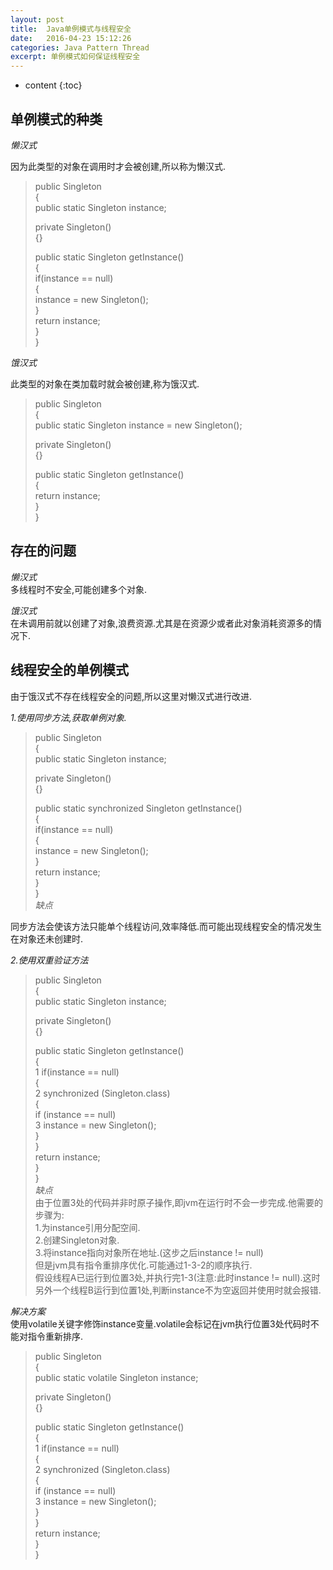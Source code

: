 ```yaml
---
layout: post
title:  Java单例模式与线程安全
date:	2016-04-23 15:12:26
categories: Java Pattern Thread
excerpt: 单例模式如何保证线程安全
---
```


* content
{:toc}

## 单例模式的种类
*懒汉式*  

因为此类型的对象在调用时才会被创建,所以称为懒汉式.  
>public Singleton  
>{  
>	public static Singleton instance;  
>  
>	private Singleton()  
>	{}  
>  
>	public static Singleton getInstance()  
>	{  
>		if(instance == null)  
>		{  
>			instance = new Singleton();  
>		}  
>		return instance;  
>	}  
>}  

*饿汉式*  

此类型的对象在类加载时就会被创建,称为饿汉式.  
>public Singleton  
>{  
>	public static Singleton instance = new Singleton();  
>  
>	private Singleton()  
>	{}  
>  
>	public static Singleton getInstance()  
>	{  
>		return instance;  
>	}  
>}  


## 存在的问题

*懒汉式*  
多线程时不安全,可能创建多个对象.  

*饿汉式*  
在未调用前就以创建了对象,浪费资源.尤其是在资源少或者此对象消耗资源多的情况下.  

## 线程安全的单例模式

由于饿汉式不存在线程安全的问题,所以这里对懒汉式进行改进.  

*1.使用同步方法,获取单例对象.*  

>public Singleton  
>{  
>	public static Singleton instance;  
>  
>	private Singleton()  
>	{}  
>  
>	public static synchronized Singleton getInstance()  
>	{  
>	 	if(instance == null)  
>		{  
>			instance = new Singleton();  
>		}  
>		return instance;  
>	}  
>}  
*缺点*  

同步方法会使该方法只能单个线程访问,效率降低.而可能出现线程安全的情况发生在对象还未创建时.  

*2.使用双重验证方法*  

>public Singleton  
>{  
>	public static Singleton instance;  
>  
>	private Singleton()  
>	{}  
>  
>	public static Singleton getInstance()  
>	{  
>1		if(instance == null)  
>		{  
>2			synchronized (Singleton.class)  
>			{  
>				if (instance == null)  
>3					instance = new Singleton();  
>			}  
>		}  
>		return instance;  
>	}  
>}  
*缺点*  
由于位置3处的代码并非时原子操作,即jvm在运行时不会一步完成.他需要的步骤为:  
1.为instance引用分配空间.  
2.创建Singleton对象.  
3.将instance指向对象所在地址.(这步之后instance != null)  
但是jvm具有指令重排序优化.可能通过1-3-2的顺序执行.  
假设线程A已运行到位置3处,并执行完1-3(注意:此时instance != null).这时另外一个线程B运行到位置1处,判断instance不为空返回并使用时就会报错.  

*解决方案*  
使用volatile关键字修饰instance变量.volatile会标记在jvm执行位置3处代码时不能对指令重新排序.  
>public Singleton  
>{  
>	public static volatile Singleton instance;  
>  
>	private Singleton()  
>	{}  
>  
>	public static Singleton getInstance()  
>	{  
>1		if(instance == null)  
>		{  
>2			synchronized (Singleton.class)  
>			{  
>				if (instance == null)  
>3					instance = new Singleton();  
>			}  
>		}  
>		return instance;  
>	}  
>}  

